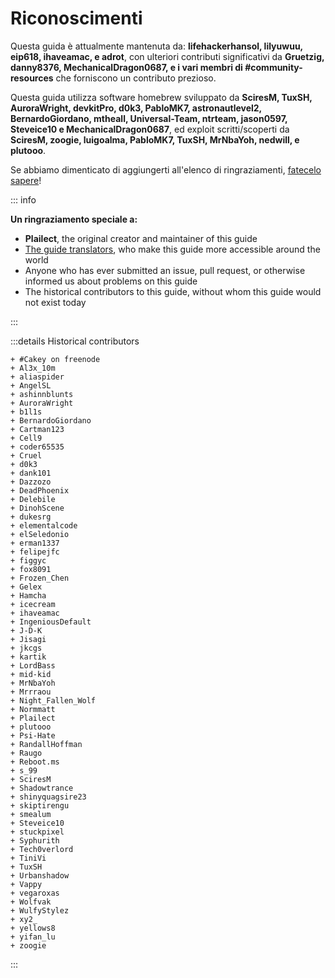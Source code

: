 # Riconoscimenti

Questa guida è attualmente mantenuta da: **lifehackerhansol, lilyuwuu, eip618, ihaveamac, e adrot**, con ulteriori contributi significativi da **Gruetzig, danny8376, MechanicalDragon0687, e i vari membri di #community-resources** che forniscono un contributo prezioso.

Questa guida utilizza software homebrew sviluppato da **SciresM, TuxSH, AuroraWright, devkitPro, d0k3, PabloMK7, astronautlevel2, BernardoGiordano, mtheall, Universal-Team, ntrteam, jason0597, Steveice10 e MechanicalDragon0687**, ed exploit scritti/scoperti da **SciresM, zoogie, luigoalma, PabloMK7, TuxSH, MrNbaYoh, nedwill, e plutooo**.

Se abbiamo dimenticato di aggiungerti all'elenco di ringraziamenti, [fatecelo sapere](https://github.com/hacks-guide/Guide_3DS/issues)!

::: info

**Un ringraziamento speciale a:**

- **Plailect**, the original creator and maintainer of this guide
- [The guide translators](https://crowdin.com/project/3ds-guide), who make this guide more accessible around the world
- Anyone who has ever submitted an issue, pull request, or otherwise informed us about problems on this guide
- The historical contributors to this guide, without whom this guide would not exist today

:::

:::details Historical contributors

```
+ #Cakey on freenode
+ Al3x_10m
+ aliaspider
+ AngelSL
+ ashinnblunts
+ AuroraWright
+ b1l1s
+ BernardoGiordano
+ Cartman123
+ Cell9
+ coder65535
+ Cruel
+ d0k3
+ dank101
+ Dazzozo
+ DeadPhoenix
+ Delebile
+ DinohScene
+ dukesrg
+ elementalcode
+ elSeledonio
+ erman1337
+ felipejfc
+ figgyc
+ fox8091
+ Frozen_Chen
+ Gelex
+ Hamcha
+ icecream
+ ihaveamac
+ IngeniousDefault
+ J-D-K
+ Jisagi
+ jkcgs
+ kartik
+ LordBass
+ mid-kid
+ MrNbaYoh
+ Mrrraou
+ Night_Fallen_Wolf
+ Normmatt
+ Plailect
+ plutooo
+ Psi-Hate
+ RandallHoffman
+ Raugo
+ Reboot.ms
+ s_99
+ SciresM
+ Shadowtrance
+ shinyquagsire23
+ skiptirengu
+ smealum
+ Steveice10
+ stuckpixel
+ Syphurith
+ Tech0verlord
+ TiniVi
+ TuxSH
+ Urbanshadow
+ Vappy
+ vegaroxas
+ Wolfvak
+ WulfyStylez
+ xy2_
+ yellows8
+ yifan_lu
+ zoogie
```

:::
